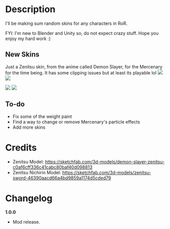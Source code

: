 # Description
I'll be making sum random skins for any characters in RoR.

FYI:
I'm new to Blender and Unity so, do not expect crazy stuff. Hope you enjoy my hard work :)

## New Skins
Just a Zenitsu skin, from the anime called Demon Slayer, for the Mercenary for the time being. It has some clipping issues but at least its playable lol
![](https://cdn.discordapp.com/attachments/864033991623180288/1058841952231096410/image.png) ![](https://cdn.discordapp.com/attachments/864033991623180288/1058840865277223022/35878a21-8755-4116-a415-69141a8bce94.png)

![](https://cdn.discordapp.com/attachments/864033991623180288/1058840867621843044/ad60000f-8377-4139-bd7d-98b4d5379ffd.png) ![](https://cdn.discordapp.com/attachments/864033991623180288/1058840866699096075/640940bf-2fd8-4190-b1eb-2adf5c135d92.png)

## To-do
* Fix some of the weight paint
* Find a way to change or remove Mercenary's particle effects
* Add more skins

# Credits
* Zenitsu Model: https://sketchfab.com/3d-models/demon-slayer-zenitsu-c0af6cff336c41cabc80baf40d098813
* Zenitsu Nichirin Model: https://sketchfab.com/3d-models/zenitsu-sword-46390aacd66a4bd9859a1174d5cded79

# Changelog
**1.0.0**

* Mod release.
